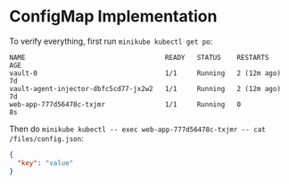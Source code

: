 # ConfigMap Implementation

To verify everything, first run `minikube kubectl get po`:

```shell
NAME                                   READY   STATUS    RESTARTS      AGE
vault-0                                1/1     Running   2 (12m ago)   7d
vault-agent-injector-dbfc5cd77-jx2w2   1/1     Running   2 (12m ago)   7d
web-app-777d56478c-txjmr               1/1     Running   0             8s
```

Then do `minikube kubectl -- exec web-app-777d56478c-txjmr -- cat /files/config.json`:

```json
{
  "key": "value"
}
```
